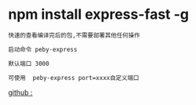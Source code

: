 # npm  install express-fast  -g



```html
快速的查看编译完后的包,不需要部署其他任何操作

启动命令 peby-express

默认端口 3000

可使用  peby-express port=xxxx自定义端口

```

[github : ]( https://github.com/peterbooy/express-fast )

